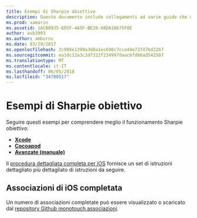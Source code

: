 ```yaml
---
title: Esempi di Sharpie obiettivo
description: Questo documento include collegamenti ad varie guide che descrivono come usare lo strumento Sharpie obiettivo, che consente di automatizzare il processo di creazione delle associazioni c# al codice Objective-C.
ms.prod: xamarin
ms.assetid: 1ACB0935-6D5F-4A5F-BE28-08DA1B675F0E
author: asb3993
ms.author: amburns
ms.date: 03/29/2017
ms.openlocfilehash: 2c988e1399a3d8a1ec698c7cce44e73747bd22b7
ms.sourcegitcommit: ea1dc12a3c2d7322f234997daacbfdb6ad542507
ms.translationtype: MT
ms.contentlocale: it-IT
ms.lasthandoff: 06/05/2018
ms.locfileid: "34780517"
---
```

# <a name="objective-sharpie-examples"></a>Esempi di Sharpie obiettivo

Seguire questi esempi per comprendere meglio il funzionamento Sharpie obiettivo:

- [**Xcode**](xcode.md)
- [**Cocoapod**](cocoapod.md)
- [**Avanzate (manuale)**](advanced.md)

Il [procedura dettagliata completa per iOS](~/ios/platform/binding-objective-c/walkthrough.md) fornisce un set di istruzioni dettagliato più dettagliato di istruzioni da seguire.

## <a name="completed-ios-bindings"></a>Associazioni di iOS completata

Un numero di associazioni completate può essere visualizzato o scaricato dal [repository Github monotouch associazioni](https://github.com/mono/monotouch-bindings/).

